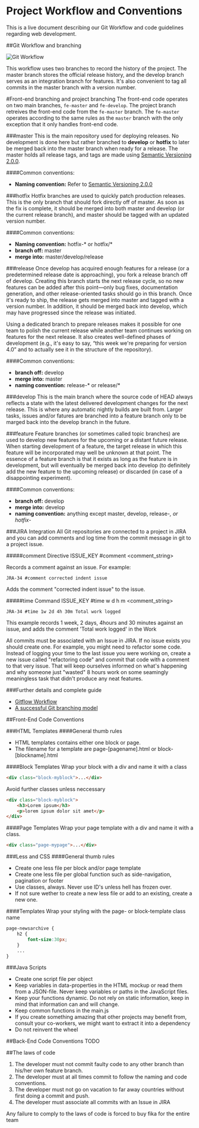 Project Workflow and Conventions
=================

This is a live document describing our Git Workflow and code guidelines regarding web development.


##Git Workflow and branching

![Git Workflow](https://raw.githubusercontent.com/KnowitLabs/Project-Workflow-and-Conventions/master/img/branching.png "Git Branching Workflow")

This workflow uses two branches to record the history of the project. The master branch stores the official release history, and the develop branch serves as an integration branch for features. It's also convenient to tag all commits in the master branch with a version number.

#Front-end branching and project branching
The front-end code operates on two main branches, `fe-master` and `fe-develop`. The project branch retreives the front-end code from the `fe-master` branch. The `fe-master` operates according to the same rules as the `master` branch with the only exception that it only handles front-end code.

###master
This is the main repository used for deploying releases. No development is done here but rather branched to **develop** or **hotfix** to later be merged back into the master branch when ready for a release. The master holds all release tags, and tags are made using [Semantic Versioning 2.0.0](http://semver.org).

####Common conventions:
- **Naming convention:** Refer to [Semantic Versioning 2.0.0](http://semver.org)

###hotfix
Hotfix branches are used to quickly patch production releases. This is the only branch that should fork directly off of master. As soon as the fix is complete, it should be merged into both master and develop (or the current release branch), and master should be tagged with an updated version number.

####Common conventions:
- **Naming convention:** hotfix-* or hotfix/*
- **branch off:** master
- **merge into:** master/develop/release

###release
Once develop has acquired enough features for a release (or a predetermined release date is approaching), you fork a release branch off of develop. Creating this branch starts the next release cycle, so no new features can be added after this point—only bug fixes, documentation generation, and other release-oriented tasks should go in this branch. Once it's ready to ship, the release gets merged into master and tagged with a version number. In addition, it should be merged back into develop, which may have progressed since the release was initiated.

Using a dedicated branch to prepare releases makes it possible for one team to polish the current release while another team continues working on features for the next release. It also creates well-defined phases of development (e.g., it's easy to say, “this week we're preparing for version 4.0” and to actually see it in the structure of the repository).

####Common conventions:
- **branch off:** develop
- **merge into:** master
- **naming convention:** release-* or release/*

###develop
This is the main branch where the source code of HEAD always reflects a state with the latest delivered development changes for the next release. This is where any automatic nightly builds are built from. Larger tasks, issues and/or fatures are branched into a feature branch only to be marged back into the develop branch in the future.

###feature
Feature branches (or sometimes called topic branches) are used to develop new features for the upcoming or a distant future release. When starting development of a feature, the target release in which this feature will be incorporated may well be unknown at that point. The essence of a feature branch is that it exists as long as the feature is in development, but will eventually be merged back into develop (to definitely add the new feature to the upcoming release) or discarded (in case of a disappointing experiment).

####Common conventions:
- **branch off:** develop
- **merge into:** develop
- **naming convention:** anything except master, develop, release-*, or hotfix-*

###JIRA Integration
All Git repositories are connected to a project in JIRA and you can add comments and log time from the commit message in git to a project issue.

#####comment Directive
ISSUE_KEY #comment <comment_string>

Records a comment against an issue.  For example:
```
JRA-34 #comment corrected indent issue
```
Adds the comment "corrected indent issue" to the issue.

#####time Command
ISSUE_KEY #time <value>w <value>d <value>h <value>m  <comment_string> 
```
JRA-34 #time 1w 2d 4h 30m Total work logged
```
This example records 1 week, 2 days, 4hours and 30 minutes against an issue, and adds the comment 'Total work logged' in the Work 

All commits must be associated with an Issue in JIRA. If no issue exists you should create one. For example, you might need to refactor some code. Instead of logging your time to the last issue you were working on, create a new issue called "refactoring code" and commit that code with a comment to that very issue. That will keep ourselves informed on what's happening and why someone just "wasted" 8 hours work on some seamingly meaningless task that didn't produce any neat features.


###Further details and complete guide
- [Gitflow Workflow](https://www.atlassian.com/git/workflows?_escaped_fragment_=workflow-gitflow#!workflow-gitflow)
- [A successful Git branching model](http://nvie.com/posts/a-successful-git-branching-model/)

##Front-End Code Conventions

###HTML Templates
####General thumb rules
* HTML templates contains either one block or page.
* The filename for a template are page-[pagename].html or block-[blockname].html

####Block Templates
Wrap your block with a div and name it with a class
```html
<div class="block-myblock">...</div>
```

Avoid further classes unless neccessary
```html
<div class="block-myblock">
	<h3>Lorem ipsum</h3>
	<p>lorem ipsum dolor sit amet</p>
</div>
```

####Page Templates
Wrap your page template with a div and name it with a class.
```html
<div class="page-mypage">...</div>
```

###Less and CSS
####General thumb rules
* Create one less file per block and/or page template
* Create one less file per global function such as side-navigation, pagination or footer
* Use classes, always. Never use ID's unless hell has frozen over.
* If not sure wether to create a new less file or add to an existing, create a new one.

####Templates
Wrap your styling with the page- or block-template class name
```css
page-newsarchive {
	h2 {
		font-size:30px;
	}
	...
}
```

###Java Scripts
* Create one script file per object
* Keep variables in data-properties in the HTML mockup or read them from a JSON-file. Never keep variables or paths in the JavaScript files.
* Keep your functions dynamic. Do not rely on static information, keep in mind that information can and will change.
* Keep common functions in the main.js
* If you create something amazing that other projects may benefit from, consult your co-workers, we might want to extract it into a dependency
* Do not reinvent the wheel

##Back-End Code Conventions
TODO

##The laws of code
1. The developer must not commit faulty code to any other branch than his/her own feature branch. 
2. The developer must at all times commit to follow the naming and code conventions.
3. The developer must not go on vacation to far away countries without first doing a commit and push.
4. The developer must associate all commits with an Issue in JIRA

Any failure to comply to the laws of code is forced to buy fika for the entire team
